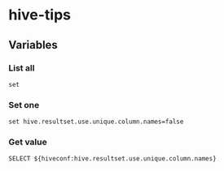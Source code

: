# hive-tips

## Variables
### List all
`set`
### Set one
`set hive.resultset.use.unique.column.names=false`

### Get value
`SELECT ${hiveconf:hive.resultset.use.unique.column.names}`
